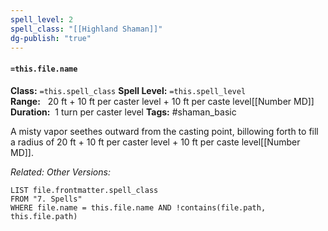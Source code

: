 ```yaml
---
spell_level: 2
spell_class: "[[Highland Shaman]]"
dg-publish: "true"
---
```


#### `=this.file.name`

**Class:** `=this.spell_class`
**Spell Level:** `=this.spell_level`  
**Range:**   20 ft + 10 ft per caster level + 10 ft per caste level[[Number MD]]
**Duration:**  1 turn per caster level
**Tags:** #shaman_basic 

A misty vapor seethes outward from the casting point, billowing forth to fill a radius of 20 ft + 10 ft per caster level + 10 ft per caste level[[Number MD]].

*Related:* 
*Other Versions:*
```dataview
LIST file.frontmatter.spell_class
FROM "7. Spells"
WHERE file.name = this.file.name AND !contains(file.path, this.file.path)
```

